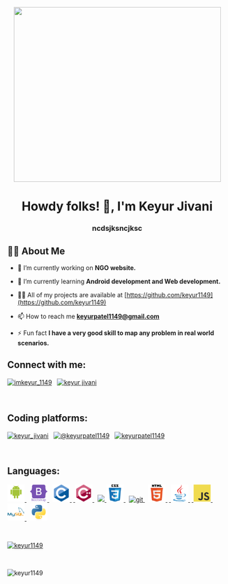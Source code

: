 <p align="center">
<img src="https://tndigitalseva.in/assets/web/img/login-page.gif" height="400px" width="475px" align="center">
</p>


<h1 align="center">Howdy folks! 👋, I'm Keyur Jivani</h1>
<h3 align="center">ncdsjksncjksc</h3>


<h2>🙋‍♂️ About Me</h2>

- 🔭 I’m currently working on **NGO website.**

- 🌱 I’m currently learning **Android development and Web development.**

- 👨‍💻 All of my projects are available at [https://github.com/keyur1149](https://github.com/keyur1149)

- 📫 How to reach me **keyurpatel1149@gmail.com**

- ⚡ Fun fact **I have a very good skill to map any problem in real world scenarios.**


<h2 align="left">Connect with me:</h2>
<p align="left">
<a href="https://twitter.com/imkeyur_1149" target="blank"><img align="center" src="https://raw.githubusercontent.com/rahuldkjain/github-profile-readme-generator/master/src/images/icons/Social/twitter.svg" alt="imkeyur_1149" height="30" width="40" /></a>
&nbsp;
<a href="https://linkedin.com/in/keyur jivani" target="blank"><img align="center" src="https://raw.githubusercontent.com/rahuldkjain/github-profile-readme-generator/master/src/images/icons/Social/linked-in-alt.svg" alt="keyur jivani" height="30" width="40" /></a>

</p>
<br>
<h2 align="left">Coding platforms:</h2>
<p>
<a href="https://www.codechef.com/users/keyur_jivani" target="blank"><img align="center" src="https://cdn.jsdelivr.net/npm/simple-icons@3.1.0/icons/codechef.svg" alt="keyur_jivani" height="30" width="40" /></a>
&nbsp;
<a href="https://www.hackerrank.com/@keyurpatel1149" target="blank"><img align="center" src="https://raw.githubusercontent.com/rahuldkjain/github-profile-readme-generator/master/src/images/icons/Social/hackerrank.svg" alt="@keyurpatel1149" height="30" width="40" /></a>
&nbsp;
<a href="https://codeforces.com/profile/keyurpatel1149" target="blank"><img align="center" src="https://raw.githubusercontent.com/rahuldkjain/github-profile-readme-generator/master/src/images/icons/Social/codeforces.svg" alt="keyurpatel1149" height="30" width="40" /></a>
</p>
<br>
<h2 align="left">Languages:</h2>
<p align="left"> <a href="https://developer.android.com" target="_blank" rel="noreferrer"> <img src="https://raw.githubusercontent.com/devicons/devicon/master/icons/android/android-original-wordmark.svg" alt="android" width="40" height="40"/> </a>&nbsp; <a href="https://getbootstrap.com" target="_blank" rel="noreferrer"> <img src="https://raw.githubusercontent.com/devicons/devicon/master/icons/bootstrap/bootstrap-plain-wordmark.svg" alt="bootstrap" width="40" height="40"/> </a>&nbsp; <a href="https://www.cprogramming.com/" target="_blank" rel="noreferrer"> <img src="https://raw.githubusercontent.com/devicons/devicon/master/icons/c/c-original.svg" alt="c" width="40" height="40"/> </a> &nbsp;<a href="https://www.w3schools.com/cpp/" target="_blank" rel="noreferrer"> <img src="https://raw.githubusercontent.com/devicons/devicon/master/icons/cplusplus/cplusplus-original.svg" alt="cplusplus" width="40" height="40"/> </a>&nbsp; <a href="https://www.w3schools.com/css/" target="_blank" rel="noreferrer"><img src="https://img.icons8.com/color/48/undefined/django.png"/> <img src="https://raw.githubusercontent.com/devicons/devicon/master/icons/css3/css3-original-wordmark.svg" alt="css3" width="40" height="40"/> </a> &nbsp; <a href="https://git-scm.com/" target="_blank" rel="noreferrer"> <img src="https://www.vectorlogo.zone/logos/git-scm/git-scm-icon.svg" alt="git" width="40" height="40"/> </a>&nbsp; <a href="https://www.w3.org/html/" target="_blank" rel="noreferrer"> <img src="https://raw.githubusercontent.com/devicons/devicon/master/icons/html5/html5-original-wordmark.svg" alt="html5" width="40" height="40"/> </a> &nbsp;<a href="https://www.java.com" target="_blank" rel="noreferrer"> <img src="https://raw.githubusercontent.com/devicons/devicon/master/icons/java/java-original.svg" alt="java" width="40" height="40"/> </a> &nbsp;<a href="https://developer.mozilla.org/en-US/docs/Web/JavaScript" target="_blank" rel="noreferrer"> <img src="https://raw.githubusercontent.com/devicons/devicon/master/icons/javascript/javascript-original.svg" alt="javascript" width="40" height="40"/> </a>&nbsp; <a href="https://www.mysql.com/" target="_blank" rel="noreferrer"> <img src="https://raw.githubusercontent.com/devicons/devicon/master/icons/mysql/mysql-original-wordmark.svg" alt="mysql" width="40" height="40"/> </a>&nbsp; <a href="https://www.python.org" target="_blank" rel="noreferrer"> <img src="https://raw.githubusercontent.com/devicons/devicon/master/icons/python/python-original.svg" alt="python" width="40" height="40"/> </a> </p>
<br>
<p align="left"> <a href="https://github.com/ryo-ma/github-profile-trophy"><img src="https://github-profile-trophy.vercel.app/?username=keyur1149" alt="keyur1149" /></a> </p>
<br>
<p><img align="center" src="https://github-readme-stats.vercel.app/api/top-langs?username=keyur1149&show_icons=true&locale=en&layout=compact" alt="keyur1149" /></p>
